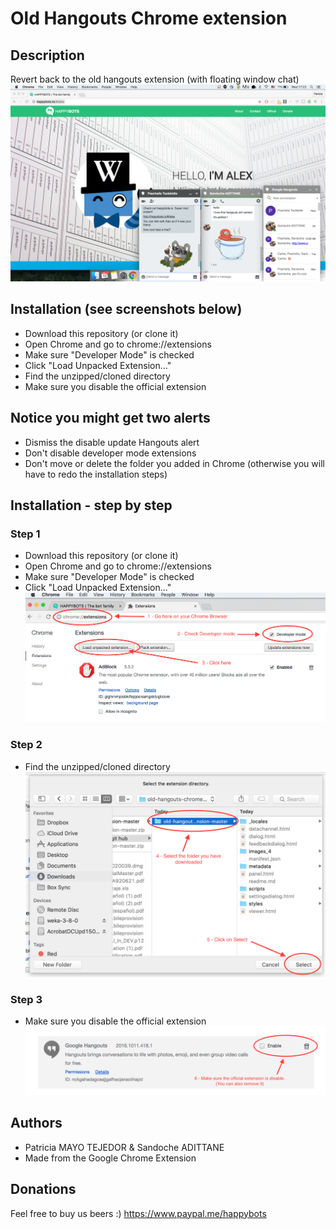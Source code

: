 # Old Hangouts Chrome extension

## Description
Revert back to the old hangouts extension (with floating window chat) <br/>
![Alt text](screenshots/chrome.png "Old chrome extension")

## Installation (see screenshots below)
* Download this repository (or clone it)
* Open Chrome and go to chrome://extensions
* Make sure "Developer Mode" is checked
* Click "Load Unpacked Extension..."
* Find the unzipped/cloned directory
* Make sure you disable the official extension

## Notice you might get two alerts
* Dismiss the disable update Hangouts alert
* Don't disable developer mode extensions
* Don't move or delete the folder you added in Chrome (otherwise you will have to redo the installation steps)


## Installation - step by step
### Step 1
* Download this repository (or clone it)
* Open Chrome and go to chrome://extensions
* Make sure "Developer Mode" is checked
* Click "Load Unpacked Extension..." <br/>
![Alt text](screenshots/step1.png "Step 1")

### Step 2
* Find the unzipped/cloned directory <br/>
![Alt text](screenshots/step2.png "Step 2")

### Step 3
* Make sure you disable the official extension <br/>
![Alt text](screenshots/step3.png "Step 3")



## Authors
* Patricia MAYO TEJEDOR & Sandoche ADITTANE
* Made from the Google Chrome Extension

## Donations
Feel free to buy us beers :)
https://www.paypal.me/happybots
